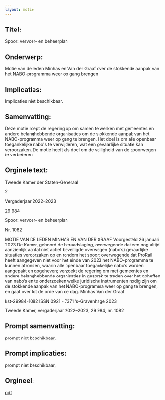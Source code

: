 ```yaml
---
layout: motie
---
```

## Titel:
Spoor: vervoer- en beheerplan
## Onderwerp:
Motie van de leden Minhas en Van der Graaf over de stokkende aanpak van het NABO-programma weer op gang brengen
## Implicaties:
Implicaties niet beschikbaar.
## Samenvatting:

Deze motie roept de regering op om samen te werken met gemeentes en andere belanghebbende organisaties om de stokkende aanpak van het NABO-programma weer op gang te brengen. Het doel is om alle openbaar toegankelijke nabo's te verwijderen, wat een gevaarlijke situatie kan veroorzaken. De motie heeft als doel om de veiligheid van de spoorwegen te verbeteren.
## Orginele text:


Tweede Kamer der Staten-Generaal

2

Vergaderjaar 2022–2023

29 984

Spoor: vervoer- en beheerplan

Nr. 1082

MOTIE VAN DE LEDEN MINHAS EN VAN DER GRAAF
Voorgesteld 26 januari 2023
De Kamer,
gehoord de beraadslaging,
overwegende dat een nog altijd aanzienlijk aantal niet actief beveiligde
overwegen (nabo’s) gevaarlijke situaties veroorzaken op en rondom het
spoor;
overwegende dat ProRail heeft aangegeven niet voor het einde van 2023
het NABO-programma te kunnen afronden, waarin alle openbaar
toegankelijke nabo’s worden aangepakt en opgeheven;
verzoekt de regering om met gemeentes en andere belanghebbende
organisaties in gesprek te treden over het opheffen van nabo’s en te
onderzoeken welke juridische instrumenten nodig zijn om de stokkende
aanpak van het NABO-programma weer op gang te brengen,
en gaat over tot de orde van de dag.
Minhas
Van der Graaf

kst-29984-1082
ISSN 0921 - 7371
’s-Gravenhage 2023

Tweede Kamer, vergaderjaar 2022–2023, 29 984, nr. 1082


## Prompt samenvatting:
prompt niet beschikbaar,

## Prompt implicaties:
prompt niet beschikbaar,
## Orgineel:
[pdf](https://gegevensmagazijn.tweedekamer.nl/OData/v4/2.0/Document(009bc14a-e7cf-4f5d-a07d-f1e760bb646e)/resource)
